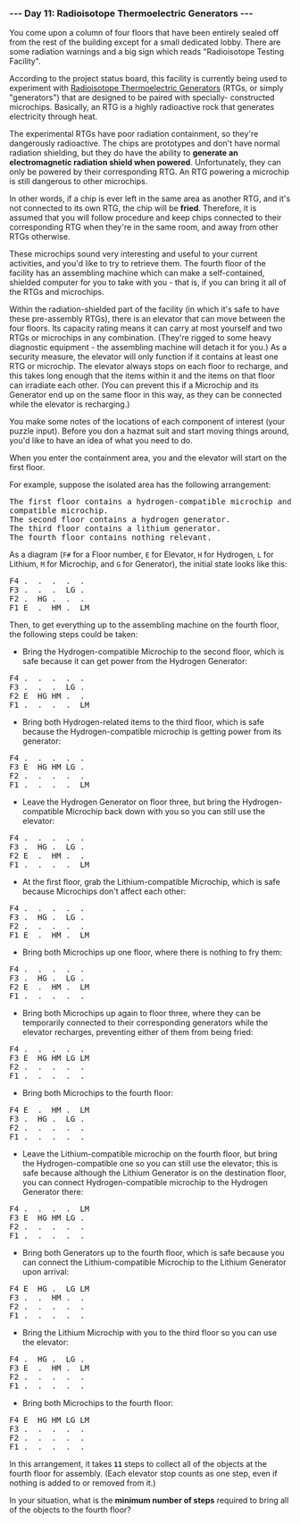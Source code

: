 ### --- Day 11: Radioisotope Thermoelectric Generators ---

You come upon a column of four floors that have been entirely sealed off 
from the rest of the building except for a small dedicated lobby. There are 
some radiation warnings and a big sign which reads "Radioisotope Testing 
Facility".

According to the project status board, this facility is currently being 
used to experiment with [Radioisotope Thermoelectric Generators](https://en.wikipedia.org/wiki/Radioisotope_thermoelectric_generator) (RTGs, or 
simply "generators") that are designed to be paired with specially-
constructed microchips. Basically, an RTG is a highly radioactive rock that 
generates electricity through heat.

The experimental RTGs have poor radiation containment, so they're 
dangerously radioactive. The chips are prototypes and don't have normal 
radiation shielding, but they do have the ability to **generate an 
electromagnetic radiation shield when powered**. Unfortunately, they can only 
be powered by their corresponding RTG. An RTG powering a microchip is still 
dangerous to other microchips.

In other words, if a chip is ever left in the same area as another RTG, and 
it's not connected to its own RTG, the chip will be **fried**. Therefore, it is 
assumed that you will follow procedure and keep chips connected to their 
corresponding RTG when they're in the same room, and away from other RTGs 
otherwise.

These microchips sound very interesting and useful to your current 
activities, and you'd like to try to retrieve them. The fourth floor of the 
facility has an assembling machine which can make a self-contained, 
shielded computer for you to take with you - that is, if you can bring it 
all of the RTGs and microchips.

Within the radiation-shielded part of the facility (in which it's safe to 
have these pre-assembly RTGs), there is an elevator that can move between 
the four floors. Its capacity rating means it can carry at most yourself 
and two RTGs or microchips in any combination. (They're rigged to some 
heavy diagnostic equipment - the assembling machine will detach it for 
you.) As a security measure, the elevator will only function if it contains 
at least one RTG or microchip. The elevator always stops on each floor to 
recharge, and this takes long enough that the items within it and the items 
on that floor can irradiate each other. (You can prevent this if a 
Microchip and its Generator end up on the same floor in this way, as they 
can be connected while the elevator is recharging.)

You make some notes of the locations of each component of interest (your 
puzzle input). Before you don a hazmat suit and start moving things around, 
you'd like to have an idea of what you need to do.

When you enter the containment area, you and the elevator will start on the 
first floor.

For example, suppose the isolated area has the following arrangement:
<pre>
The first floor contains a hydrogen-compatible microchip and a lithium-
compatible microchip.
The second floor contains a hydrogen generator.
The third floor contains a lithium generator.
The fourth floor contains nothing relevant.
</pre>

As a diagram (`F#` for a Floor number, `E` for Elevator, `H` for Hydrogen, `L` for 
Lithium, `M` for Microchip, and `G` for Generator), the initial state looks 
like this:
<pre>
F4 .  .  .  .  .  
F3 .  .  .  LG .  
F2 .  HG .  .  .  
F1 E  .  HM .  LM 
</pre>

Then, to get everything up to the assembling machine on the fourth floor, 
the following steps could be taken:

- Bring the Hydrogen-compatible Microchip to the second floor, which is 
safe because it can get power from the Hydrogen Generator:
<pre>
F4 .  .  .  .  .  
F3 .  .  .  LG .  
F2 E  HG HM .  .  
F1 .  .  .  .  LM 
</pre>

- Bring both Hydrogen-related items to the third floor, which is safe 
because the Hydrogen-compatible microchip is getting power from its 
generator:
<pre>
F4 .  .  .  .  .  
F3 E  HG HM LG .  
F2 .  .  .  .  .  
F1 .  .  .  .  LM 
</pre>

- Leave the Hydrogen Generator on floor three, but bring the Hydrogen-
compatible Microchip back down with you so you can still use the 
elevator:
<pre>
F4 .  .  .  .  .  
F3 .  HG .  LG .  
F2 E  .  HM .  .  
F1 .  .  .  .  LM 
</pre>

- At the first floor, grab the Lithium-compatible Microchip, which is 
safe because Microchips don't affect each other:
<pre>
F4 .  .  .  .  .  
F3 .  HG .  LG .  
F2 .  .  .  .  .  
F1 E  .  HM .  LM 
</pre>

- Bring both Microchips up one floor, where there is nothing to fry 
them:
<pre>
F4 .  .  .  .  .  
F3 .  HG .  LG .  
F2 E  .  HM .  LM 
F1 .  .  .  .  .  
</pre>

- Bring both Microchips up again to floor three, where they can be 
temporarily connected to their corresponding generators while the 
elevator recharges, preventing either of them from being fried:
<pre>
F4 .  .  .  .  .  
F3 E  HG HM LG LM 
F2 .  .  .  .  .  
F1 .  .  .  .  .  
</pre>

- Bring both Microchips to the fourth floor:
<pre>
F4 E  .  HM .  LM 
F3 .  HG .  LG .  
F2 .  .  .  .  .  
F1 .  .  .  .  .  
</pre>

- Leave the Lithium-compatible microchip on the fourth floor, but bring 
the Hydrogen-compatible one so you can still use the elevator; this is 
safe because although the Lithium Generator is on the destination 
floor, you can connect Hydrogen-compatible microchip to the Hydrogen 
Generator there:
<pre>
F4 .  .  .  .  LM 
F3 E  HG HM LG .  
F2 .  .  .  .  .  
F1 .  .  .  .  .  
</pre>

- Bring both Generators up to the fourth floor, which is safe because 
you can connect the Lithium-compatible Microchip to the Lithium 
Generator upon arrival:
<pre>
F4 E  HG .  LG LM 
F3 .  .  HM .  .  
F2 .  .  .  .  .  
F1 .  .  .  .  .  
</pre>

- Bring the Lithium Microchip with you to the third floor so you can use 
the elevator:
<pre>
F4 .  HG .  LG .  
F3 E  .  HM .  LM 
F2 .  .  .  .  .  
F1 .  .  .  .  .  
</pre>

- Bring both Microchips to the fourth floor:
<pre>
F4 E  HG HM LG LM 
F3 .  .  .  .  .  
F2 .  .  .  .  .  
F1 .  .  .  .  .  
</pre>

In this arrangement, it takes **`11`** steps to collect all of the objects at the 
fourth floor for assembly. (Each elevator stop counts as one step, even if 
nothing is added to or removed from it.)

In your situation, what is the **minimum number of steps** required to bring 
all of the objects to the fourth floor?
